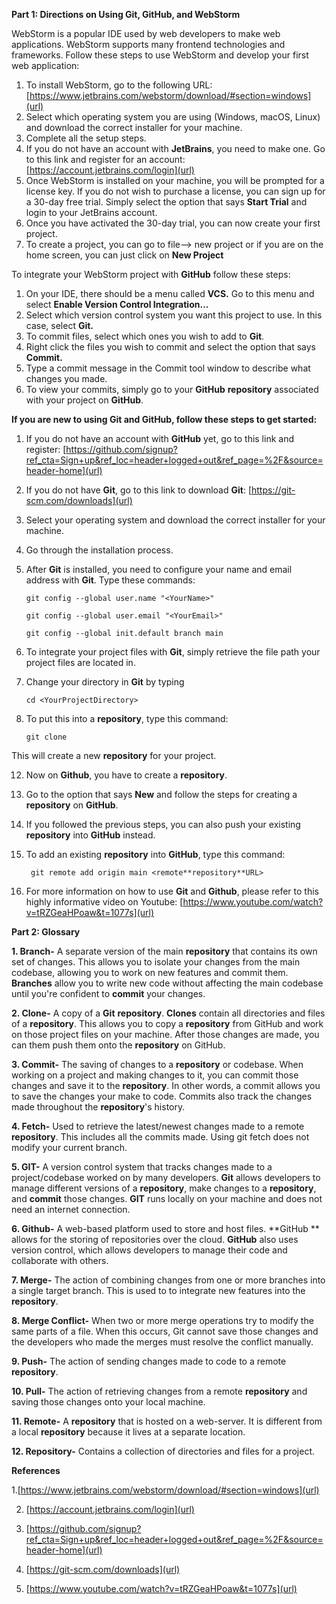**Part 1: Directions on Using **Git**, **GitHub**, and **WebStorm****

WebStorm is a popular IDE used by web developers to make web applications. WebStorm supports many frontend technologies and frameworks. Follow these steps to use WebStorm and develop your first web application:

1. To install WebStorm, go to the following URL: [https://www.jetbrains.com/webstorm/download/#section=windows](url)
2. Select which operating system you are using (Windows, macOS, Linux) and download the correct installer for your machine.
3. Complete all the setup steps. 
4. If you do not have an account with **JetBrains**, you need to make one. Go to this link and register for an account: [https://account.jetbrains.com/login](url)
5. Once WebStorm is installed on your machine, you will be prompted for a license key. If you do not wish to purchase a license, you can sign up for a 30-day free trial. Simply select the option that says **Start Trial** and login to your JetBrains account.
6. Once you have activated the 30-day trial, you can now create your first project.
7. To create a project, you can go to file--> new project or if you are on the home screen, you can just click on **New Project**

To integrate your WebStorm project with **GitHub** follow these steps:

1. On your IDE, there should be a menu called **VCS.** Go to this menu and select **Enable Version Control Integration...**
2. Select which version control system you want this project to use. In this case, select **Git.**
3. To commit files, select which ones you wish to add to **Git**.
4. Right click the files you wish to commit and select the option that says **Commit.**
5. Type a commit message in the Commit tool window to describe what changes you made.
6. To view your commits, simply go to your **GitHub** **repository** associated with your project on **GitHub**.

**If you are new to using **Git** and **GitHub**, follow these steps to get started:**

1. If you do not have an account with **GitHub** yet, go to this link and register:
   [https://github.com/signup?ref_cta=Sign+up&ref_loc=header+logged+out&ref_page=%2F&source=header-home](url)
   
2. If you do not have **Git**, go to this link to download **Git**: [https://git-scm.com/downloads](url)
3. Select your operating system and download the correct installer for your machine.
4. Go through the installation process.
5. After **Git** is installed, you need to configure your name and email address with **Git**. Type these commands:

     `git config --global user.name "<YourName>"`
   
     `git config --global user.email "<YourEmail>"`
   
     `git config --global init.default branch main`
   

7. To integrate your project files with **Git**, simply retrieve the file path your project files are located in.
8. Change your directory in **Git** by typing


     `cd <YourProjectDirectory>`

   
10. To put this into a **repository**, type this command:

        git clone
    
   This will create a new **repository** for your project.

12. Now on **Github**, you have to create a **repository**.
13. Go to the option that says **New** and follow the steps for creating a **repository** on **GitHub**.
14. If you followed the previous steps, you can also push your existing **repository** into **GitHub** instead.
15. To add an existing **repository** into **GitHub**, type this command:

         git remote add origin main <remote**repository**URL>

16. For more information on how to use **Git** and **Github**, please refer to this highly informative video on Youtube: [https://www.youtube.com/watch?v=tRZGeaHPoaw&t=1077s](url)
 

**Part 2: Glossary**

**1. Branch-** A separate version of the main **repository** that contains its own set of changes. This allows you to isolate your changes from the main codebase, allowing you to work on new features and commit them. **Branches** allow you to write new code without affecting the main codebase until you're confident to **commit** your changes.

**2. Clone-** A copy of a **Git** **repository**. **Clones** contain all directories and files of a **repository**. This allows you to copy a **repository** from GitHub and work on those project files on your machine. After those changes are made, you can them push them onto the **repository** on GitHub.
   
**3. Commit-** The saving of changes to a **repository** or codebase. When working on a project and making changes to it, you can commit those changes and save it to the **repository**. In other words, a commit allows you to save the changes your make to code. Commits also track the changes made throughout the **repository**'s history. 
   
**4. Fetch-** Used to retrieve the latest/newest changes made to a remote **repository**. This includes all the commits made. Using git fetch does not modify your current branch. 

**5. GIT-** A version control system that tracks changes made to a project/codebase worked on by many developers. **Git** allows developers to manage different versions of a **repository**, make changes to a **repository**, and **commit** those changes. **GIT** runs locally on your machine and does not need an internet connection.
    
**6. Github-** A web-based platform used to store and host files. **GitHub ** allows for the storing of repositories over the cloud. **GitHub** also uses version control, which allows developers to manage their code and collaborate with others. 
    
**7. Merge-** The action of combining changes from one or more branches into a single target branch. This is used to to integrate new features into the **repository**.
    
**8. Merge Conflict-** When two or more merge operations try to modify the same parts of a file. When this occurs, Git cannot save those changes and the developers who made the merges must resolve the conflict manually.
    
**9. Push-** The action of sending changes made to code to a remote **repository**.
    
**10. Pull-** The action of retrieving changes from a remote **repository** and saving those changes onto your local machine.
    
**11. Remote-** A **repository** that is hosted on a web-server. It is different from a local **repository** because it lives at a separate location. 
    
**12. **Repository**-** Contains a collection of directories and files for a project.
    



**References**

1.[https://www.jetbrains.com/webstorm/download/#section=windows](url)

2. [https://account.jetbrains.com/login](url)
   
3. [https://github.com/signup?ref_cta=Sign+up&ref_loc=header+logged+out&ref_page=%2F&source=header-home](url)
   
4. [https://git-scm.com/downloads](url)
   
5. [https://www.youtube.com/watch?v=tRZGeaHPoaw&t=1077s](url)




















